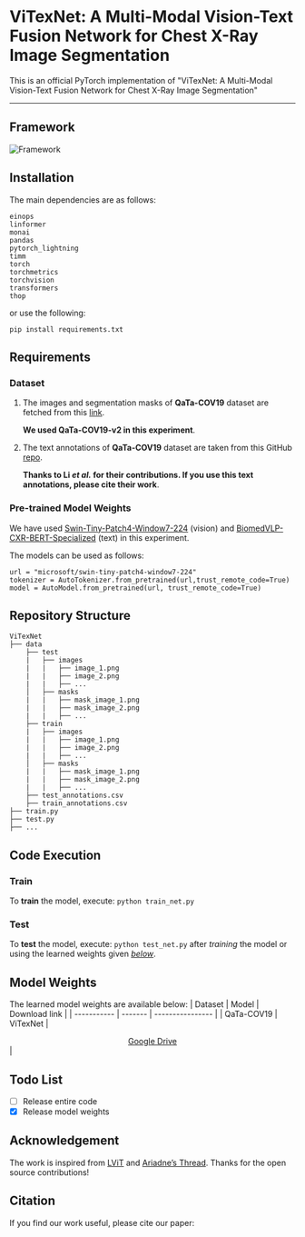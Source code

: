 # ViTexNet: A Multi-Modal Vision-Text Fusion Network for Chest X-Ray Image Segmentation

This is an official PyTorch implementation of "ViTexNet: A Multi-Modal Vision-Text Fusion Network for Chest X-Ray Image Segmentation"

>  
-----

## Framework
![Framework]()

## Installation  
The main dependencies are as follows:  
```
einops
linformer
monai
pandas 
pytorch_lightning
timm
torch
torchmetrics 
torchvision 
transformers 
thop
```
or use the following:
```
pip install requirements.txt
```

## Requirements
### Dataset
1. The images and segmentation masks of **QaTa-COV19** dataset are fetched from this [link](https://www.kaggle.com/datasets/aysendegerli/qatacov19-dataset).

   **We used QaTa-COV19-v2 in this experiment**.
2. The text annotations of **QaTa-COV19** dataset are taken from this GitHub [repo](https://github.com/HUANGLIZI/LViT).

   **Thanks to Li *et al.* for their contributions. If you use this text annotations, please cite their work**.

### Pre-trained Model Weights
We have used [Swin-Tiny-Patch4-Window7-224](https://huggingface.co/microsoft/swin-tiny-patch4-window7-224) (vision) and [BiomedVLP-CXR-BERT-Specialized](https://huggingface.co/microsoft/BiomedVLP-CXR-BERT-specialized) (text) in this experiment.

The models can be used as follows:
   ```
   url = "microsoft/swin-tiny-patch4-window7-224"
   tokenizer = AutoTokenizer.from_pretrained(url,trust_remote_code=True)
   model = AutoModel.from_pretrained(url, trust_remote_code=True)
   ```

## Repository Structure
```
ViTexNet
├── data
    ├── test
    |   ├── images
    |   |   ├── image_1.png
    |   |   ├── image_2.png
    |   |   ├── ...
    │   ├── masks
    |   |   ├── mask_image_1.png
    |   |   ├── mask_image_2.png
    |   |   ├── ...
    ├── train
    |   ├── images
    |   |   ├── image_1.png
    |   |   ├── image_2.png
    |   |   ├── ...
    │   ├── masks
    |   |   ├── mask_image_1.png
    |   |   ├── mask_image_2.png
    |   |   ├── ...
    ├── test_annotations.csv
    ├── train_annotations.csv
├── train.py
├── test.py
├── ...
```

## Code Execution
### Train
To **train** the model, execute: ``` python train_net.py ```

### Test
To **test** the model, execute: ``` python test_net.py ``` after *training* the model or using the learned weights given [*below*](#model-weights).

## Model Weights
The learned model weights are available below:
| Dataset | Model | Download link |
| ----------- | ------- | ---------------- |
| QaTa-COV19 | ViTexNet | <div align="center"><a href="https://drive.google.com/">Google Drive</a></div> |

## Todo List
- [ ] Release entire code
- [X] Release model weights

## Acknowledgement
The work is inspired from [LViT](https://github.com/HUANGLIZI/LViT) and [Ariadne’s Thread](https://github.com/Junelin2333/LanGuideMedSeg-MICCAI2023). Thanks for the open source contributions!

## Citation
If you find our work useful, please cite our paper:
```

```
